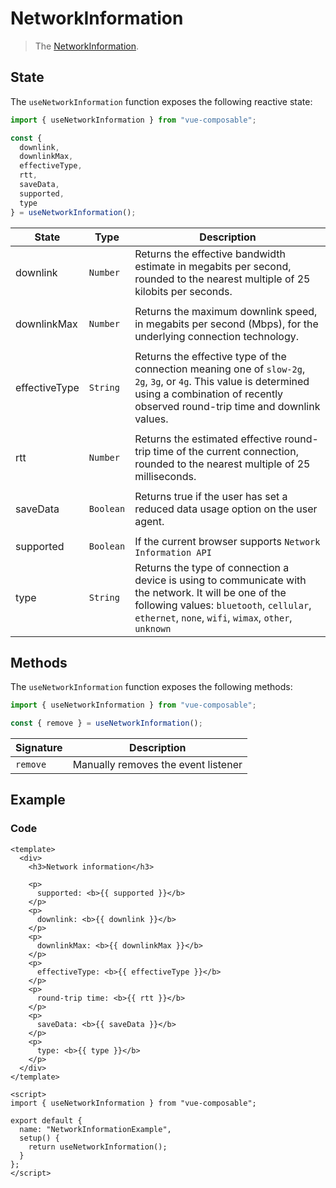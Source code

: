 # NetworkInformation

> The [NetworkInformation](https://developer.mozilla.org/en-US/docs/Web/API/NetworkInformation).

## State

The `useNetworkInformation` function exposes the following reactive state:

```js
import { useNetworkInformation } from "vue-composable";

const {
  downlink,
  downlinkMax,
  effectiveType,
  rtt,
  saveData,
  supported,
  type
} = useNetworkInformation();
```

| State         | Type      | Description                                                                                                                                                                                                |
| ------------- | --------- | ---------------------------------------------------------------------------------------------------------------------------------------------------------------------------------------------------------- |
| downlink      | `Number`  | Returns the effective bandwidth estimate in megabits per second, rounded to the nearest multiple of 25 kilobits per seconds.                                                                               |
|               |
| downlinkMax   | `Number`  | Returns the maximum downlink speed, in megabits per second (Mbps), for the underlying connection technology.                                                                                               |
|               |
| effectiveType | `String`  | Returns the effective type of the connection meaning one of `slow-2g`, `2g`, `3g`, or `4g`. This value is determined using a combination of recently observed round-trip time and downlink values.         |
|               |
| rtt           | `Number`  | Returns the estimated effective round-trip time of the current connection, rounded to the nearest multiple of 25 milliseconds.                                                                             |
|               |
| saveData      | `Boolean` | Returns true if the user has set a reduced data usage option on the user agent.                                                                                                                            |
|               |
| supported     | `Boolean` | If the current browser supports `Network Information API`                                                                                                                                                  |
| type          | `String`  | Returns the type of connection a device is using to communicate with the network. It will be one of the following values: `bluetooth`, `cellular`, `ethernet`, `none`, `wifi`, `wimax`, `other`, `unknown` |

## Methods

The `useNetworkInformation` function exposes the following methods:

```js
import { useNetworkInformation } from "vue-composable";

const { remove } = useNetworkInformation();
```

| Signature | Description                         |
| --------- | ----------------------------------- |
| `remove`  | Manually removes the event listener |

## Example

<ClientOnly>
<network-information-example/>
</ClientOnly>

### Code

```vue
<template>
  <div>
    <h3>Network information</h3>

    <p>
      supported: <b>{{ supported }}</b>
    </p>
    <p>
      downlink: <b>{{ downlink }}</b>
    </p>
    <p>
      downlinkMax: <b>{{ downlinkMax }}</b>
    </p>
    <p>
      effectiveType: <b>{{ effectiveType }}</b>
    </p>
    <p>
      round-trip time: <b>{{ rtt }}</b>
    </p>
    <p>
      saveData: <b>{{ saveData }}</b>
    </p>
    <p>
      type: <b>{{ type }}</b>
    </p>
  </div>
</template>

<script>
import { useNetworkInformation } from "vue-composable";

export default {
  name: "NetworkInformationExample",
  setup() {
    return useNetworkInformation();
  }
};
</script>
```

